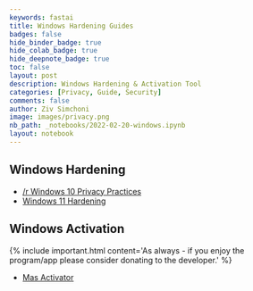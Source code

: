```yaml
---
keywords: fastai
title: Windows Hardening Guides 
badges: false
hide_binder_badge: true
hide_colab_badge: true
hide_deepnote_badge: true
toc: false
layout: post
description: Windows Hardening & Activation Tool
categories: [Privacy, Guide, Security]
comments: false
author: Ziv Simchoni
image: images/privacy.png
nb_path: _notebooks/2022-02-20-windows.ipynb
layout: notebook
---
```


<!--
#################################################
### THIS FILE WAS AUTOGENERATED! DO NOT EDIT! ###
#################################################
# file to edit: _notebooks/2022-02-20-windows.ipynb
-->

<div class="container" id="notebook-container">
        
<div class="cell border-box-sizing text_cell rendered"><div class="inner_cell">
<div class="text_cell_render border-box-sizing rendered_html">
<h2 id="Windows-Hardening">Windows Hardening<a class="anchor-link" href="#Windows-Hardening"> </a></h2><ul>
<li><a href="https://www.reddit.com/r/privacytoolsIO/comments/fwgvsb/windows_10_best_privacy_practices">/r Windows 10 Privacy Practices</a></li>
<li><a href="https://github.com/beerisgood/Windows11_Hardening">Windows 11 Hardening</a></li>
</ul>

</div>
</div>
</div>
<div class="cell border-box-sizing text_cell rendered"><div class="inner_cell">
<div class="text_cell_render border-box-sizing rendered_html">
<h2 id="Windows-Activation">Windows Activation<a class="anchor-link" href="#Windows-Activation"> </a></h2><p>{% include important.html content='As always - if you enjoy the program/app please consider donating to the developer.' %}</p>
<ul>
<li><a href="https://github.com/massgravel/Microsoft-Activation-Scripts">Mas Activator</a></li>
</ul>

</div>
</div>
</div>
</div>
 

